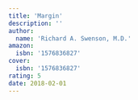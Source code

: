 ```yaml
---
title: 'Margin'
description: ''
author:
  name: 'Richard A. Swenson, M.D.'
amazon:
  isbn: '1576836827'
cover:
  isbn: '1576836827'
rating: 5
date: 2018-02-01
---
```

